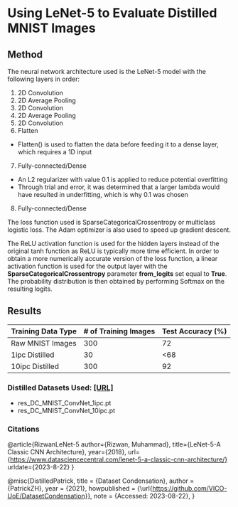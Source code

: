 # Using LeNet-5 to Evaluate Distilled MNIST Images

## Method
The neural network architecture used is the LeNet-5 model with the following layers in order:
1. 2D Convolution
2. 2D Average Pooling
3. 2D Convolution
4. 2D Average Pooling
5. 2D Convolution
6. Flatten
- Flatten() is used to flatten the data before feeding it to a dense layer, which requires a 1D input
7. Fully-connected/Dense
- An L2 regularizer with value 0.1 is applied to reduce potential overfitting
- Through trial and error, it was determined that a larger lambda would have resulted in underfitting, which is why 0.1 was chosen
8. Fully-connected/Dense

The loss function used is SparseCategoricalCrossentropy or multiclass logistic loss.
The Adam optimizer is also used to speed up gradient descent.

The ReLU activation function is used for the hidden layers instead of the original tanh function as ReLU is typically more time efficient.
In order to obtain a more numerically accurate version of the loss function, a linear activation function is used for the output layer with the **SparseCategoricalCrossentropy** parameter **from_logits** set equal to **True**.
The probability distribution is then obtained by performing Softmax on the resulting logits.

## Results
| Training Data Type  | # of Training Images | Test Accuracy (%) |
| ------------------- | -------------------- | ----------------- |
| Raw MNIST  Images   |          300         |      72           |
| 1ipc Distilled      |           30         |      <68          |
| 10ipc Distilled     |          300         |      92           |

### Distilled Datasets Used:  [[URL]](https://github.com/VICO-UoE/DatasetCondensation/tree/master)
- res_DC_MNIST_ConvNet_1ipc.pt
- res_DC_MNIST_ConvNet_10ipc.pt

### Citations
@article{RizwanLeNet-5
author={Rizwan, Muhammad},
title={LeNet-5-A Classic CNN Architecture},
year={2018},
url={https://www.datasciencecentral.com/lenet-5-a-classic-cnn-architecture/}
urldate={2023-8-22}
}

@misc{DistilledPatrick,
  title        = {Dataset Condensation},
  author       = {PatrickZH},
  year         = {2021},
  howpublished = {\url{https://github.com/VICO-UoE/DatasetCondensation}},
  note         = {Accessed: 2023-08-22},
}
